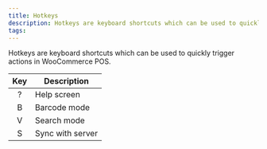 ```yaml
---
title: Hotkeys
description: Hotkeys are keyboard shortcuts which can be used to quickly trigger actions in WooCommerce POS.
tags: 
---
```


Hotkeys are keyboard shortcuts which can be used to quickly trigger actions in WooCommerce POS.

| Key | Description |
| -- | -- |
| <div align="center">?</div> | Help screen |
| <div align="center">B</div> | Barcode mode |
| <div align="center">V</div> | Search mode |
| <div align="center">S</div> | Sync with server |